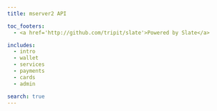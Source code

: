 ```yaml
---
title: mserver2 API

toc_footers:
  - <a href='http://github.com/tripit/slate'>Powered by Slate</a>

includes:
  - intro
  - wallet
  - services
  - payments
  - cards
  - admin

search: true
---
```












